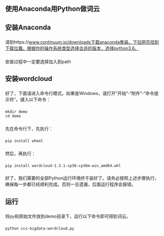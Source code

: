 
使用Anaconda用Python做词云
-----------------------

安装Anaconda
----------
###
请到https://www.continuum.io/downloads下载anaconda套装。下拉网页找到下载位置。根据你的操作系统类型选择合适的版本，选择python3.6。
###
安装过程中一定要选择加入到path

安装wordcloud
----------
###
好了，下面请进入命令行模式。如果是Windows，请打开“开始”-“附件”-“命令提示符”。键入以下命令：
###
    mkdir demo
    cd demo
###
先在命令行下，先执行：
###
    pip install wheel
###
然后，再执行：
###
    pip install wordcloud-1.3.1-cp36-cp36m-win_amd64.whl
###
好了，我们需要的全部Python运行环境终于装好了。请务必按照上述步骤执行，确保每一步都已经顺利完成。否则一旦遗漏，后面运行程序会报错。

运行
---
###
将py和原始文件放到demo目录下，运行以下命令即可得到词云。
###
    python ccs-bigdata-wordcloud.py

